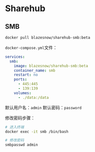 # Sharehub

## SMB

```bash
docker pull blazesnow/sharehub-smb:beta
```

`docker-compose.yml`文件：

```yml
services:
  smb:
    image: blazesnow/sharehub-smb:beta
    container_name: smb
    restart: no
    ports:
      - 445:445
      - 139:139
    volumes:
      - ./data:/data
```

默认用户名：`admin`
默认密码：`password`

修改密码步骤：

```bash
# 进入终端
docker exec -it smb /bin/bash

# 修改密码
smbpasswd admin
```

